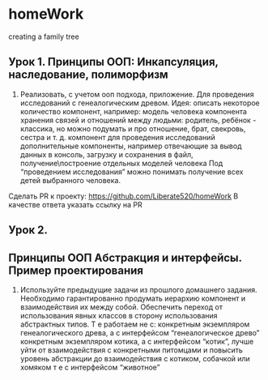# homeWork

creating a family tree

## Урок 1. Принципы ООП: Инкапсуляция, наследование, полиморфизм

1. Реализовать, с учетом ооп подхода, приложение.
Для проведения исследований с генеалогическим древом.
Идея: описать некоторое количество компонент, например:
модель человека
компонента хранения связей и отношений между людьми: родитель, ребёнок - классика, но можно подумать и про отношение,
брат, свекровь, сестра и т. д.
компонент для проведения исследований
дополнительные компоненты, например отвечающие за вывод данных в консоль, загрузку и сохранения в файл, 
получение\построение отдельных моделей человека
Под “проведением исследования” можно понимать получение всех детей выбранного человека.

Сделать PR к проекту: https://github.com/Liberate520/homeWork
В качестве ответа указать ссылку на PR

## Урок 2.

## Принципы ООП Абстракция и интерфейсы. Пример проектирования

1. Используйте предыдущие задачи из прошлого домашнего задания. Необходимо гарантированно продумать иерархию компонент
   и взаимодействия их между собой.
   Обеспечить переход от использования явных классов в сторону использования абстрактных типов. Т е работаем не с:
   конкретным экземпляром генеалогического древа, а с интерфейсом “генеалогическое древо”
   конкретным экземпляром котика, а с интерфейсом “котик”, лучше уйти от взаимодействия с конкретными питомцами и
   повысить уровень абстракции до взаимодействия с котиком, собачкой или хомяком т е с интерфейсом “животное”

